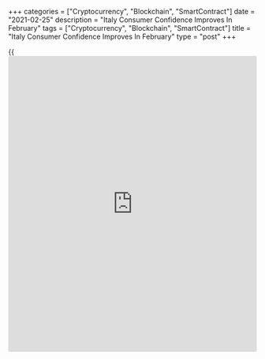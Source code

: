 +++
categories = ["Cryptocurrency", "Blockchain", "SmartContract"]
date = "2021-02-25"
description = "Italy Consumer Confidence Improves In February"
tags = ["Cryptocurrency", "Blockchain", "SmartContract"]
title = "Italy Consumer Confidence Improves In February"
type = "post"
+++

{{<iframe id="large-banner" src="https://www.bounty.group/#slide=10.0" width="100%" height="600" scrolling="no" style="border: 0px solid rgb(216, 221, 230); border-radius: 3px;">}}

Italy's consumer confidence improved in February, survey results from
the statistical office Istat showed on Thursday.

The consumer confidence index rose to 101.4 in February from 100.7 in
January. Economists had expected a score of 101.0.

The manufacturing confidence index increased to 99.0 in February from
95.6 in the previous month. Economists had forecast a score of 96.0.

The economic sentiment index grew to 91.5 in February from 83.4 in the
prior month.

The [business][1] confidence rose to 93.2 in February from 88.3 in the
preceding month.

In construction, the sentiment index rose to 141.9 from 138.0 in the
prior month.

The indicator for services sector grew to 85.7 from 82.2 in January and
that for retail increased to 93.8 from 88.3.

For comments and feedback [contact](https://www.playgroundfx.com/contact/): editorial@rtt[news](https://www.letsplayfx.com/blog/forex-news-website/).com

[Economic News][2]

 **What parts of the world are seeing the best (and worst) economic
performances lately? Click[here][3] to check out our [Econ Scorecard][3]
and find out! See up-to-the-moment [ranking](https://www.playgroundfx.com/blog/crypto-exchange-ranking/)s for the best and worst
performers in [GDP][4], [unemployment rate][5], [inflation][3] and much
more.**

   1. www.rtt[news](https://www.letsplayfx.com/blog/forex-news-website/).com/Content/Business.aspx
   2. www.rtt[news](https://www.letsplayfx.com/blog/forex-news-website/).com/Content/EconomicNews.aspx
   3. www.rtt[news](https://www.letsplayfx.com/blog/forex-news-website/).com/economic-scorecard/world-rank/CPI/highest-performance.aspx
   4. www.rtt[news](https://www.letsplayfx.com/blog/forex-news-website/).com/economic-scorecard/world-rank/GDP/highest-performance.aspx
   5. www.rtt[news](https://www.letsplayfx.com/blog/forex-news-website/).com/economic-scorecard/world-rank/unemployment-rate/lowest-performance.aspx